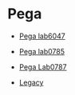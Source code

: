 # Pega

* [Pega lab6047](https://mhmtknk.github.io/Pega/lab6047.html)

* [Pega lab0785](https://mhmtknk.github.io/Pega/lab0785.html)

* [Pega Lab0787](https://mhmtknk.github.io/Pega/lab0787.html)

* [Legacy](https://mhmtknk.github.io/Pega/Legacy.html)
